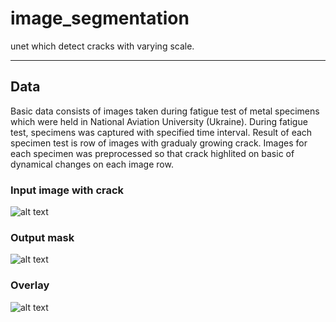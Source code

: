 # image_segmentation
unet which detect cracks with varying scale.

---


## Data
Basic data consists of images taken during fatigue test of metal specimens which were held in National Aviation University (Ukraine). During fatigue test, specimens was captured with specified time interval. Result of each specimen test is row of images with gradualy growing crack. Images for each specimen was preprocessed so that crack highlited on basic of dynamical changes on each image row.  
### Input image with crack
![alt text](https://github.com/akomp22/image_segmentation/blob/master/img/gh20_2.png)

### Output mask
![alt text](https://github.com/akomp22/image_segmentation/blob/master/img/gh20_0.png)










### Overlay
![alt text](https://github.com/akomp22/image_segmentation/blob/master/img/gh20_3%20(1).png)
